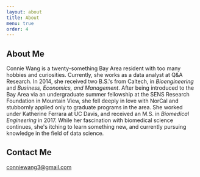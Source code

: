 ```yaml
---
layout: about
title: About
menu: true
order: 4
---
```


## About Me
Connie Wang is a twenty-something Bay Area resident with too many hobbies and curiosities. Currently, she works as a data analyst at Q&A Research.
In 2014, she received two B.S.'s from Caltech, in *Bioengineering* and *Business, Economics, and Management*. After being introduced to the Bay Area via an undergraduate summer fellowship at the SENS Research Foundation in Mountain View, she fell deeply in love with NorCal and stubbornly applied only to graduate programs in the area. She worked under Katherine Ferrara at UC Davis, and received an M.S. in *Biomedical Engineering* in 2017.
While her fascination with biomedical science continues, she's itching to learn something new, and currently pursuing knowledge in the field of data science.

## Contact Me
[conniewang3@gmail.com](mailto:conniewang3@gmail.com)